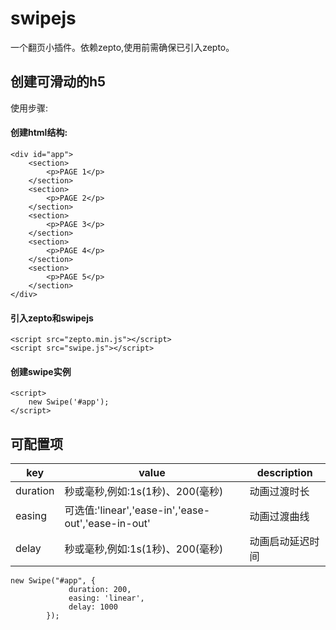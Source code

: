 # swipejs
一个翻页小插件。依赖zepto,使用前需确保已引入zepto。

## 创建可滑动的h5
使用步骤:

#### 创建html结构:

    <div id="app">
        <section>
            <p>PAGE 1</p>
        </section>
        <section>
            <p>PAGE 2</p>
        </section>
        <section>
            <p>PAGE 3</p>
        </section>
        <section>
            <p>PAGE 4</p>
        </section>
        <section>
            <p>PAGE 5</p>
        </section>
    </div>
    
#### 引入zepto和swipejs

    <script src="zepto.min.js"></script>
    <script src="swipe.js"></script>

#### 创建swipe实例

    <script>
        new Swipe('#app');
    </script>


## 可配置项

| key | value| description |
| --- | --- | --- |
| duration | 秒或毫秒,例如:1s(1秒)、200(毫秒)| 动画过渡时长 |
| easing | 可选值:'linear','ease-in','ease-out','ease-in-out' | 动画过渡曲线 |
| delay | 秒或毫秒,例如:1s(1秒)、200(毫秒)| 动画启动延迟时间 |

    new Swipe("#app", {
                 duration: 200,
                 easing: 'linear',
                 delay: 1000
            });
            